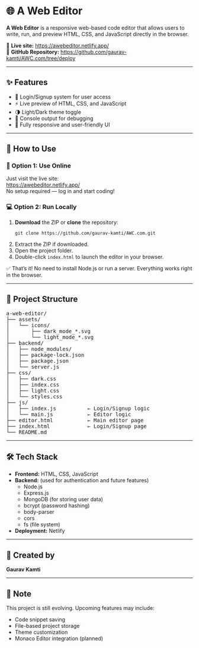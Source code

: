 <h1>🌐 A Web Editor</h1>

<p><strong>A Web Editor</strong> is a responsive web-based code editor that allows users to write, run, and preview HTML, CSS, and JavaScript directly in the browser.</p>

<p>
🔗 <strong>Live site:</strong> 
<a href="https://awebeditor.netlify.app/" target="_blank">https://awebeditor.netlify.app/</a><br>
📁 <strong>GitHub Repository:</strong> 
<a href="https://github.com/gaurav-kamti/AWC.com/tree/deploy" target="_blank">https://github.com/gaurav-kamti/AWC.com/tree/deploy</a>
</p>

<hr>

<h2>✨ Features</h2>
<ul>
  <li>🔐 Login/Signup system for user access</li>
  <li>⚡ Live preview of HTML, CSS, and JavaScript</li>
  <li>🌗 Light/Dark theme toggle</li>
  <li>💬 Console output for debugging</li>
  <li>📱 Fully responsive and user-friendly UI</li>
</ul>

<hr>

<h2>🚀 How to Use</h2>

<h3>🔗 Option 1: Use Online</h3>
<p>Just visit the live site:<br>
<a href="https://awebeditor.netlify.app/" target="_blank">https://awebeditor.netlify.app/</a><br>
No setup required — log in and start coding!</p>

<h3>💻 Option 2: Run Locally</h3>
<ol>
  <li><strong>Download</strong> the ZIP or <strong>clone</strong> the repository:
    <pre><code>git clone https://github.com/gaurav-kamti/AWC.com.git</code></pre>
  </li>
  <li>Extract the ZIP if downloaded.</li>
  <li>Open the project folder.</li>
  <li>Double-click <code>index.html</code> to launch the editor in your browser.</li>
</ol>

<p>✅ That’s it! No need to install Node.js or run a server. Everything works right in the browser.</p>

<hr>

<h2>📁 Project Structure</h2>

<pre>
a-web-editor/
├── assets/
│   └── icons/
│       ├── dark_mode_*.svg
│       └── light_mode_*.svg
├── backend/
│   ├── node_modules/
│   ├── package-lock.json
│   ├── package.json
│   └── server.js
├── css/
│   ├── dark.css
│   ├── index.css
│   ├── light.css
│   └── styles.css
├── js/
│   ├── index.js          ← Login/Signup logic
│   └── main.js           ← Editor logic
├── editor.html           ← Main editor page
├── index.html            ← Login/Signup page
└── README.md
</pre>

<hr>

<h2>🛠️ Tech Stack</h2>
<ul>
  <li><strong>Frontend:</strong> HTML, CSS, JavaScript</li>
  <li><strong>Backend:</strong> (used for authentication and future features)
    <ul>
      <li>Node.js</li>
      <li>Express.js</li>
      <li>MongoDB (for storing user data)</li>
      <li>bcrypt (password hashing)</li>
      <li>body-parser</li>
      <li>cors</li>
      <li>fs (file system)</li>
    </ul>
  </li>
  <li><strong>Deployment:</strong> Netlify</li>
</ul>

<hr>

<h2>👤 Created by</h2>
<p><strong>Gaurav Kamti</strong></p>

<hr>

<h2>📌 Note</h2>
<p>This project is still evolving. Upcoming features may include:</p>
<ul>
  <li>Code snippet saving</li>
  <li>File-based project storage</li>
  <li>Theme customization</li>
  <li>Monaco Editor integration (planned)</li>
</ul>
